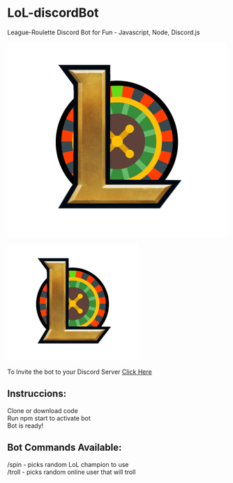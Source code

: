 # LoL-discordBot

League-Roulette Discord Bot for Fun - Javascript, Node, Discord.js

![League Roulette](https://github.com/RicardoMuchacho/LoL-discordBot/blob/main/LoL_icon.png?raw=true)

<img
  src="/LoL_icon.png"
  alt="League Roulette"
  style="display: inline-block; margin: 0 auto; max-width: 300px">

  
  
To Invite the bot to your Discord Server [Click Here](https://discord.com/api/oauth2/authorize?client_id=1002349680388223139&permissions=2147493888&scope=bot%20applications.commands)

## Instruccions:
Clone or download code
<br/>
Run npm start to activate bot
<br/>
Bot is ready!

## Bot Commands Available:
/spin - picks random LoL champion to use
<br/>
/troll - picks random online user that will troll

